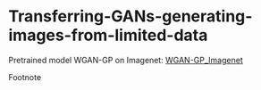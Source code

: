 # Transferring-GANs-generating-images-from-limited-data
Pretrained model
WGAN-GP on Imagenet: [WGAN-GP_Imagenet]()

Footnote
